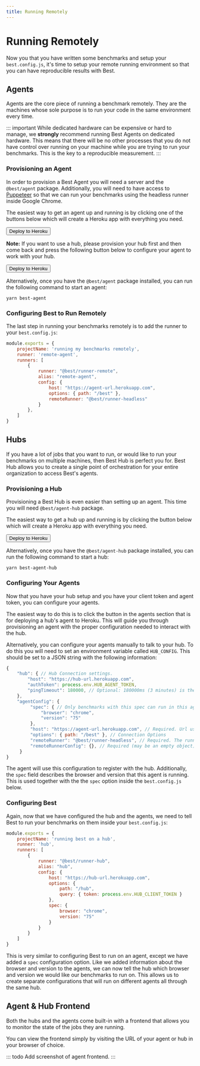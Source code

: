 ```yaml
---
title: Running Remotely
---
```


# Running Remotely
Now you that you have written some benchmarks and setup your `best.config.js`, it's time to setup your remote running environment so that you can have reproducible results with Best.

## Agents
Agents are the core piece of running a benchmark remotely. They are the machines whose sole purpose is to run your code in the same environment every time.

::: important
While dedicated hardware can be expensive or hard to manage, we **strongly** recommend running Best Agents on dedicated hardware. This means that there will be no other processes that you do not have control over running on your machine while you are trying to run your benchmarks. This is the key to a reproducible measurement.
:::

### Provisioning an Agent
In order to provision a Best Agent you will need a server and the `@best/agent` package. Additionally, you will need to have access to [Puppeteer](https://github.com/GoogleChrome/puppeteer) so that we can run your benchmarks using the headless runner inside Google Chrome.

The easiest way to get an agent up and running is by clicking one of the buttons below which will create a Heroku app with everything you need.

<button>Deploy to Heroku</button>

**Note:** If you want to use a hub, please provision your hub first and then come back and press the following button below to configure your agent to work with your hub.

<button>Deploy to Heroku</button>

Alternatively, once you have the `@best/agent` package installed, you can run the following command to start an agent:
```
yarn best-agent
```

### Configuring Best to Run Remotely
The last step in running your benchmarks remotely is to add the runner to your `best.config.js`:
```js
module.exports = {
    projectName: 'running my benchmarks remotely',
    runner: 'remote-agent',
    runners: [
        {
            runner: "@best/runner-remote",
            alias: "remote-agent",
            config: {
                host: "https://agent-url.herokuapp.com",
                options: { path: "/best" },
                remoteRunner: "@best/runner-headless"
            }
        },
    ]
}
```

## Hubs
If you have a lot of jobs that you want to run, or would like to run your benchmarks on multiple machines, then Best Hub is perfect you for. Best Hub allows you to create a single point of orchestration for your entire organization to access Best's agents.

### Provisioning a Hub
Provisioning a Best Hub is even easier than setting up an agent. This time you will need `@best/agent-hub` package.

The easiest way to get a hub up and running is by clicking the button below which will create a Heroku app with everything you need.

<button>Deploy to Heroku</button>

Alternatively, once you have the `@best/agent-hub` package installed, you can run the following command to start a hub:
```
yarn best-agent-hub
```

### Configuring Your Agents
Now that you have your hub setup and you have your client token and agent token, you can configure your agents.

The easiest way to do this is to click the button in the agents section that is for deploying a hub's agent to Heroku. This will guide you through provisioning an agent with the proper configuration needed to interact with the hub.

Alternatively, you can configure your agents manually to talk to your hub. To do this you will need to set an environment variable called `HUB_CONFIG`. This should be set to a JSON string with the following information:

```js
{
    "hub": { // Hub Connection settings.
        "host": "https://hub-url.herokuapp.com",
        "authToken": process.env.HUB_AGENT_TOKEN,
        "pingTimeout": 180000, // Optional: 180000ms (3 minutes) is the default ping timout.
    },
    "agentConfig": {
         "spec": { // Only benchmarks with this spec can run in this agent.
             "browser": "chrome",
             "version": "75"
         },
         "host": "https://agent-url.herokuapp.com", // Required. Url used by the hub to connect to this agent.
         "options": { path: "/best" }, // Connection Options
         "remoteRunner": "@best/runner-headless", // Required. The runner which this agent will use when running the job. 
         "remoteRunnerConfig": {}, // Required (may be an empty object). The Runner config for this agent.
     }
}
```

The agent will use this configuration to register with the hub. Additionally, the `spec` field describes the browser and version that this agent is running. This is used together with the the `spec` option inside the `best.config.js` below.


### Configuring Best
Again, now that we have configured the hub and the agents, we need to tell Best to run your benchmarks on them inside your `best.config.js`:

```js
module.exports = {
    projectName: 'running best on a hub',
    runner: 'hub',
    runners: [
        {
            runner: "@best/runner-hub",
            alias: "hub",
            config: {
                host: "https://hub-url.herokuapp.com",
                options: {
                    path: "/hub",
                    query: { token: process.env.HUB_CLIENT_TOKEN }
                },
                spec: {
                    browser: "chrome",
                    version: "75"
                }
            }
        }
    ]
}
```

This is very similar to configuring Best to run on an agent, except we have added a `spec` configuration option. Like we added information about the browser and version to the agents, we can now tell the hub which browser and version we would like our benchmarks to run on. This allows us to create separate configurations that will run on different agents all through the same hub.

## Agent & Hub Frontend
Both the hubs and the agents come built-in with a frontend that allows you to monitor the state of the jobs they are running. 

You can view the frontend simply by visiting the URL of your agent or hub in your browser of choice.

::: todo
Add screenshot of agent frontend.
:::